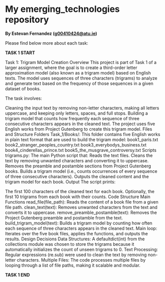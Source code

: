 # My emerging_technologies repository

**By Estevan Fernandez (g00410424@atu.ie)**

Please find below more about each task:

**TASK 1 START**

Task 1: Trigram Model Creation
Overview
This project is part of Task 1 of a larger assignment, where the goal is to create a third-order letter approximation model (also known as a trigram model) based on English texts. The model uses sequences of three characters (trigrams) to analyze and generate text based on the frequency of those sequences in a given dataset of books.

The task involves:

Cleaning the input text by removing non-letter characters, making all letters uppercase, and keeping only letters, spaces, and full stops.
Building a trigram model that counts how frequently each sequence of three consecutive characters appears in the cleaned text.
The project uses five English works from Project Gutenberg to create this trigram model.
Files and Structure
Folders
Task_1/Books/: This folder contains five English works in plain text format that are used to build the trigram model:
book1_paris.txt
book2_stranger_peoples_country.txt
book3_everybodys_business.txt
book4_cinderellas_prince.txt
book5_the_musgrave_controversy.txt
Scripts
trigrams.py: The main Python script that:
Reads the text files.
Cleans the text by removing unwanted characters and converting it to uppercase.
Removes the preamble and postamble sections from Project Gutenberg books.
Builds a trigram model (i.e., counts occurrences of every sequence of three consecutive characters).
Outputs the cleaned content and the trigram model for each book.
Output
The script prints:

The first 100 characters of the cleaned text for each book.
Optionally, the first 10 trigrams from each book with their counts.
Code Structure
Main Functions
read_file(file_path): Reads the content of a book file from a given file path.
clean_text(text): Removes unwanted characters from the text and converts it to uppercase.
remove_preamble_postamble(text): Removes the Project Gutenberg preamble and postamble from the text.
build_trigram_model(text): Builds a trigram model by counting how often each sequence of three characters appears in the cleaned text.
Main loop: Iterates over the five book files, applies the functions, and outputs the results.
Design Decisions
Data Structures: A defaultdict(int) from the collections module was chosen to store the trigrams because it automatically initializes the count of unseen trigrams to 0.
Text Processing: Regular expressions (re.sub) were used to clean the text by removing non-letter characters.
Multiple Files: The code processes multiple files by looping through a list of file paths, making it scalable and modular.

**TASK 1 END**
